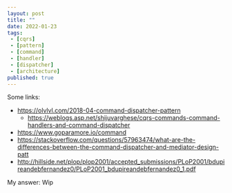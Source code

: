 ```yaml
---
layout: post
title: ""
date: 2022-01-23
tags:
 - [cqrs]
 - [pattern]
 - [command]
 - [handler]
 - [dispatcher]
 - [architecture]
published: true
---
```


Some links:
- https://olvlvl.com/2018-04-command-dispatcher-pattern
  - https://weblogs.asp.net/shijuvarghese/cqrs-commands-command-handlers-and-command-dispatcher
- https://www.goparamore.io/command
- https://stackoverflow.com/questions/57963474/what-are-the-differences-between-the-command-dispatcher-and-mediator-design-patt
- http://hillside.net/plop/plop2001/accepted_submissions/PLoP2001/bdupireandebfernandez0/PLoP2001_bdupireandebfernandez0_1.pdf

My answer: 
Wip
